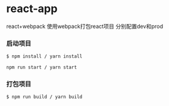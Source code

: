 # react-app
react+webpack
使用webpack打包react项目 分别配置dev和prod

### 启动项目
```sh
$ npm install / yarn install
```
```sh
npm run start / yarn start
```

### 打包项目
```sh
$ npm run build / yarn build
```
